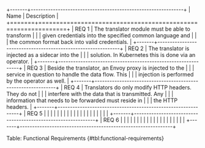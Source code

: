 +-------+--------------------------------------------------------------+
| Name  |                         Description                          |
+=======+==============================================================+
| REQ 1 | The translator module must be able to transform |
|       | given credentials into the specified common language and |
|       | the common format back into valid credentials. |
+-------+--------------------------------------------------------------+
| REQ 2 | The translator is injected as a sidecar into the |
|       | solution. In Kubernetes this is done via an operator. |
+-------+--------------------------------------------------------------+
| REQ 3 | Beside the translator, an Envoy proxy is injected to the |
|       | service in question to handle the data flow. This  |
|       | injection is performed by the operator as well. |
+-------+--------------------------------------------------------------+
| REQ 4 | Translators do only modify HTTP headers. They do not |
|       | interfere with the data that is transmitted. Any |
|       | information that needs to be forwarded must reside in |
|       | the HTTP headers. |
+-------+--------------------------------------------------------------+
| REQ 5 |  |
|       |  |
|       |  |
|       |  |
|       |  |
|       |  |
|       |  |
+-------+--------------------------------------------------------------+
| REQ 6 |  |
|       |  |
|       |  |
|       |  |
|       |  |
|       |  |
|       |  |
+-------+--------------------------------------------------------------+

Table: Functional Requirements {#tbl:functional-requirements}
